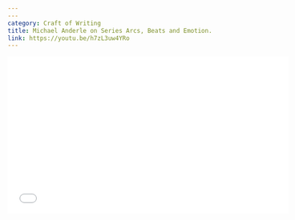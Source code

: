 ```yaml
---
---
category: Craft of Writing
title: Michael Anderle on Series Arcs, Beats and Emotion.
link: https://youtu.be/h7zL3uw4YRo
---
```

<iframe width="560" height="315" src="{{ page.link }}" frameborder="0" allowfullscreen></iframe>

